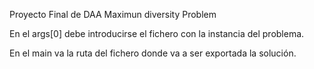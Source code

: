 Proyecto Final de DAA
Maximun diversity Problem

En el args[0] debe introducirse el fichero con la instancia del problema.

En el main va la ruta del fichero donde va a ser exportada la solución.
